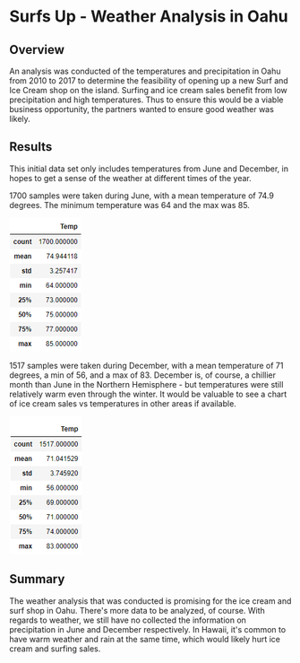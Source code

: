 # Surfs Up - Weather Analysis in Oahu

## Overview
An analysis was conducted of the temperatures and precipitation in Oahu from 2010 to 2017 to determine the feasibility of opening up a new Surf and Ice Cream shop on the island. Surfing and ice cream sales benefit from low precipitation and high temperatures. Thus to ensure this would be a viable business opportunity, the partners wanted to ensure good weather was likely. 

## Results

This initial data set only includes temperatures from June and December, in hopes to get a sense of the weather at different times of the year. 

1700 samples were taken during June, with a mean temperature of 74.9 degrees. The minimum temperature was 64 and the max was 85. 

![jun 4](https://raw.githubusercontent.com/sophiehearn/Surfs_Up/main/June%20Temps.png)


1517 samples were taken during December, with a mean temperature of 71 degrees, a min of 56, and a max of 83. December is, of course, a chillier month than June in the Northern Hemisphere - but temperatures were still relatively warm even through the winter. It would be valuable to see a chart of ice cream sales vs temperatures in other areas if available. 

![dec 4](https://raw.githubusercontent.com/sophiehearn/Surfs_Up/main/Dec%20temps.png)

## Summary 

The weather analysis that was conducted is promising for the ice cream and surf shop in Oahu. There's more data to be analyzed, of course. With regards to weather, we still have no collected the information on precipitation in June and December respectively. In Hawaii, it's common to have warm weather and rain at the same time, which would likely hurt ice cream and surfing sales. 